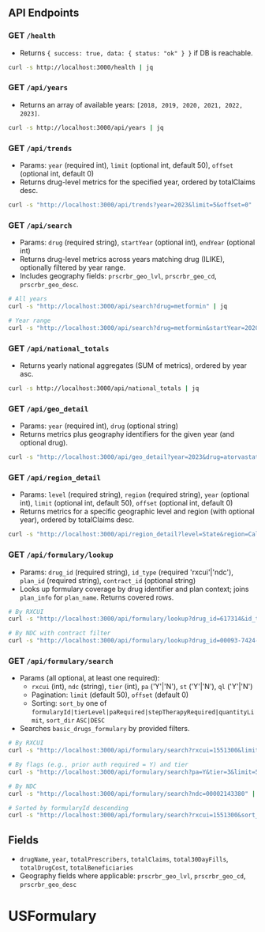 
## API Endpoints

### GET `/health`
- Returns `{ success: true, data: { status: "ok" } }` if DB is reachable.
```bash
curl -s http://localhost:3000/health | jq
```

### GET `/api/years`
- Returns an array of available years: `[2018, 2019, 2020, 2021, 2022, 2023]`.
```bash
curl -s http://localhost:3000/api/years | jq
```

### GET `/api/trends`
- Params: `year` (required int), `limit` (optional int, default 50), `offset` (optional int, default 0)
- Returns drug-level metrics for the specified year, ordered by totalClaims desc.
```bash
curl -s "http://localhost:3000/api/trends?year=2023&limit=5&offset=0" | jq
```

### GET `/api/search`
- Params: `drug` (required string), `startYear` (optional int), `endYear` (optional int)
- Returns drug-level metrics across years matching drug (ILIKE), optionally filtered by year range.
- Includes geography fields: `prscrbr_geo_lvl`, `prscrbr_geo_cd`, `prscrbr_geo_desc`.
```bash
# All years
curl -s "http://localhost:3000/api/search?drug=metformin" | jq

# Year range
curl -s "http://localhost:3000/api/search?drug=metformin&startYear=2020&endYear=2023" | jq
```

### GET `/api/national_totals`
- Returns yearly national aggregates (SUM of metrics), ordered by year asc.
```bash
curl -s http://localhost:3000/api/national_totals | jq
```

### GET `/api/geo_detail`
- Params: `year` (required int), `drug` (optional string)
- Returns metrics plus geography identifiers for the given year (and optional drug).
```bash
curl -s "http://localhost:3000/api/geo_detail?year=2023&drug=atorvastatin" | jq
```

### GET `/api/region_detail`
- Params: `level` (required string), `region` (required string), `year` (optional int), `limit` (optional int, default 50), `offset` (optional int, default 0)
- Returns metrics for a specific geographic level and region (with optional year), ordered by totalClaims desc.
```bash
curl -s "http://localhost:3000/api/region_detail?level=State&region=California&year=2023&limit=5" | jq
```

### GET `/api/formulary/lookup`
- Params: `drug_id` (required string), `id_type` (required 'rxcui'|'ndc'), `plan_id` (required string), `contract_id` (optional string)
- Looks up formulary coverage by drug identifier and plan context; joins `plan_info` for `plan_name`. Returns covered rows.
```bash
# By RXCUI
curl -s "http://localhost:3000/api/formulary/lookup?drug_id=617314&id_type=rxcui&plan_id=ABC123" | jq

# By NDC with contract filter
curl -s "http://localhost:3000/api/formulary/lookup?drug_id=00093-7424-10&id_type=ndc&plan_id=ABC123&contract_id=XYZ999" | jq
```

### GET `/api/formulary/search`
- Params (all optional, at least one required):
  - `rxcui` (int), `ndc` (string), `tier` (int), `pa` ('Y'|'N'), `st` ('Y'|'N'), `ql` ('Y'|'N')
  - Pagination: `limit` (default 50), `offset` (default 0)
  - Sorting: `sort_by` one of `formularyId|tierLevel|paRequired|stepTherapyRequired|quantityLimit`, `sort_dir` `ASC|DESC`
- Searches `basic_drugs_formulary` by provided filters.
```bash
# By RXCUI
curl -s "http://localhost:3000/api/formulary/search?rxcui=1551300&limit=5" | jq

# By flags (e.g., prior auth required = Y) and tier
curl -s "http://localhost:3000/api/formulary/search?pa=Y&tier=3&limit=5" | jq

# By NDC
curl -s "http://localhost:3000/api/formulary/search?ndc=00002143380" | jq

# Sorted by formularyId descending
curl -s "http://localhost:3000/api/formulary/search?rxcui=1551300&sort_by=formularyId&sort_dir=DESC&limit=5" | jq
```

## Fields
- `drugName`, `year`, `totalPrescribers`, `totalClaims`, `total30DayFills`, `totalDrugCost`, `totalBeneficiaries`
- Geography fields where applicable: `prscrbr_geo_lvl`, `prscrbr_geo_cd`, `prscrbr_geo_desc`

# USFormulary
